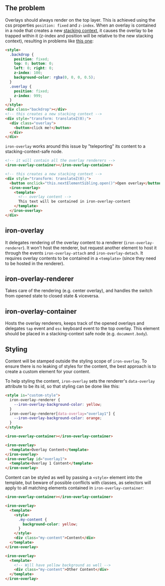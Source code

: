 ## The problem

Overlays should always render on the top layer. This is achieved using the css
properties `position: fixed` and `z-index`. When an overlay is contained in a node
that creates a new [stacking context](https://developer.mozilla.org/en-US/docs/Web/CSS/CSS_Positioning/Understanding_z_index/The_stacking_context),
it causes the overlay to be trapped within it (z-index and position will be relative to
the new stacking context), resulting in problems like [this one](http://jsbin.com/kuboqa/1/edit?html,output):

```html
<style>
  .backdrop {
    position: fixed;
    top: 0; bottom: 0;
    left: 0; right: 0;
    z-index: 100;
    background-color: rgba(0, 0, 0, 0.5);
  }
  .overlay {
    position: fixed;
    z-index: 999;
  }
</style>
<div class="backdrop"></div>
<!-- this creates a new stacking context -->
<div style="transform: translateZ(0);">
  <div class="overlay">
    <button>click me!</button>
  </div>
</div>
```

`iron-overlay` works around this issue by "teleporting" its content to a
stacking-context-safe node.

```html
<!-- it will contain all the overlay renderers -->
<iron-overlay-container></iron-overlay-container>

<!-- this creates a new stacking context -->
<div style="transform: translateZ(0);">
  <button onclick="this.nextElementSibling.open()">Open overlay</button>
  <iron-overlay>
    <template>
      <!-- overlay content -->
      This text will be contained in iron-overlay-content
    </template>
  </iron-overlay>
</div>
```

## iron-overlay

It delegates rendering of the overlay content to a renderer (`iron-overlay-renderer`).
It won't host the renderer, but request another element to host it through the
events `iron-overlay-attach` and `iron-overlay-detach`. It requires overlay contents
to be contained in a `<template>` (since they need to be hosted in the renderer).

## iron-overlay-renderer

Takes care of the rendering (e.g. center overlay), and handles the switch from
opened state to closed state & viceversa.

## iron-overlay-container

Hosts the overlay renderers, keeps track of the opened overlays and delegates `tap`
event and `esc` keyboard event to the top overlay. This element should be placed
in a stacking-context safe node (e.g. `document.body`).

## Styling

Content will be stamped outside the styling scope of `iron-overlay`. To ensure
there is no leaking of styles for the content, the best approach is to create a
custom element for your content.

To help styling the content, `iron-overlay` sets the renderer's `data-overlay`
attribute to be its id, so that styling can be done like this:

```html
<style is="custom-style">
  iron-overlay-renderer {  
    --iron-overlay-background-color: yellow;
  }
  iron-overlay-renderer[data-overlay="overlay1"] {
    --iron-overlay-background-color: orange;
  }
</style>

<iron-overlay-container></iron-overlay-container>

<iron-overlay>
  <template>Overlay Content</template>
</iron-overlay>
<iron-overlay id="overlay1">
  <template>Overlay 1 Content</template>
</iron-overlay>
```

Content can be styled as well by passing a `<style>` element into the template,
but beware of possible conflicts with classes, as selectors will apply to all
matching elements contained in `iron-overlay-container`:

```html
<iron-overlay-container></iron-overlay-container>

<iron-overlay>
  <template>
    <style>
      .my-content {
        background-color: yellow;
      }
    </style>
    <div class="my-content">Content</div>
  </template>
</iron-overlay>

<iron-overlay>
  <template>
    <!-- Will have yellow background as well -->
    <div class="my-content">Other Content</div>
  </template>
</iron-overlay>
```
